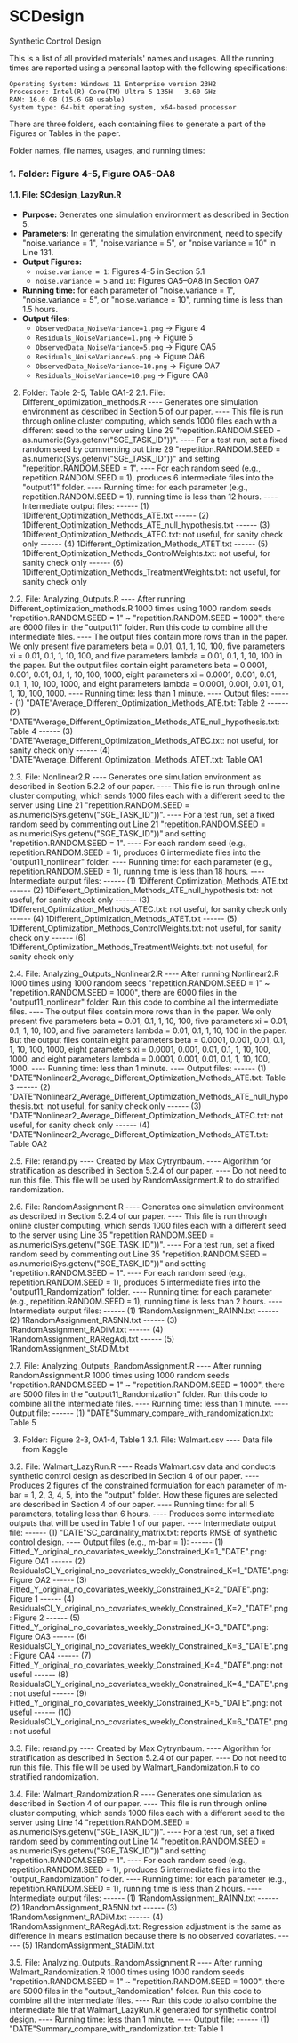 # SCDesign
Synthetic Control Design

This is a list of all provided materials' names and usages. All the running times are reported using a personal laptop with the following specifications:

	Operating System: Windows 11 Enterprise version 23H2
	Processor: Intel(R) Core(TM) Ultra 5 135H   3.60 GHz
	RAM: 16.0 GB (15.6 GB usable)
	System type: 64-bit operating system, x64-based processor 


There are three folders, each containing files to generate a part of the Figures or Tables in the paper.

Folder names, file names, usages, and running times:

### 1. Folder: Figure 4-5, Figure OA5-OA8

#### 1.1. File: SCdesign_LazyRun.R
- **Purpose:** Generates one simulation environment as described in Section 5.
- **Parameters:** In generating the simulation environment, need to specify "noise.variance = 1", "noise.variance = 5", or "noise.variance = 10" in Line 131.
- **Output Figures:**
  - `noise.variance = 1`: Figures 4–5 in Section 5.1
  - `noise.variance = 5` and `10`: Figures OA5–OA8 in Section OA7
- **Running time:** for each parameter of "noise.variance = 1", "noise.variance = 5", or "noise.variance = 10", running time is less than 1.5 hours.
- **Output files:** 
  - `ObservedData_NoiseVariance=1.png` → Figure 4  
  - `Residuals_NoiseVariance=1.png` → Figure 5  
  - `ObservedData_NoiseVariance=5.png` → Figure OA5  
  - `Residuals_NoiseVariance=5.png` → Figure OA6  
  - `ObservedData_NoiseVariance=10.png` → Figure OA7  
  - `Residuals_NoiseVariance=10.png` → Figure OA8  





2. Folder: Table 2-5, Table OA1-2
2.1. File: Different_optimization_methods.R
---- Generates one simulation environment as described in Section 5 of our paper.
---- This file is run through online cluster computing, which sends 1000 files each with a different seed to the server using Line 29 "repetition.RANDOM.SEED = as.numeric(Sys.getenv("SGE_TASK_ID"))". 
---- For a test run, set a fixed random seed by commenting out Line 29 "repetition.RANDOM.SEED = as.numeric(Sys.getenv("SGE_TASK_ID"))" and setting "repetition.RANDOM.SEED = 1".
---- For each random seed (e.g., repetition.RANDOM.SEED = 1), produces 6 intermediate files into the "output11" folder.
---- Running time: for each parameter (e.g., repetition.RANDOM.SEED = 1), running time is less than 12 hours.
---- Intermediate output files:
------ (1) 1Different_Optimization_Methods_ATE.txt
------ (2) 1Different_Optimization_Methods_ATE_null_hypothesis.txt
------ (3) 1Different_Optimization_Methods_ATEC.txt: not useful, for sanity check only
------ (4) 1Different_Optimization_Methods_ATET.txt
------ (5) 1Different_Optimization_Methods_ControlWeights.txt: not useful, for sanity check only
------ (6) 1Different_Optimization_Methods_TreatmentWeights.txt: not useful, for sanity check only

2.2. File: Analyzing_Outputs.R
---- After running Different_optimization_methods.R 1000 times using 1000 random seeds "repetition.RANDOM.SEED = 1" ~ "repetition.RANDOM.SEED = 1000", there are 6000 files in the "output11" folder. Run this code to combine all the intermediate files.
---- The output files contain more rows than in the paper. We only present five parameters beta = 0.01, 0.1, 1, 10, 100, five parameters xi = 0.01, 0.1, 1, 10, 100, and five parameters lambda = 0.01, 0.1, 1, 10, 100 in the paper. But the output files contain eight parameters beta = 0.0001, 0.001, 0.01, 0.1, 1, 10, 100, 1000, eight parameters xi = 0.0001, 0.001, 0.01, 0.1, 1, 10, 100, 1000, and eight parameters lambda = 0.0001, 0.001, 0.01, 0.1, 1, 10, 100, 1000.
---- Running time: less than 1 minute.
---- Output files:
------ (1) "DATE"Average_Different_Optimization_Methods_ATE.txt: Table 2
------ (2) "DATE"Average_Different_Optimization_Methods_ATE_null_hypothesis.txt: Table 4
------ (3) "DATE"Average_Different_Optimization_Methods_ATEC.txt: not useful, for sanity check only
------ (4) "DATE"Average_Different_Optimization_Methods_ATET.txt: Table OA1

2.3. File: Nonlinear2.R
---- Generates one simulation environment as described in Section 5.2.2 of our paper.
---- This file is run through online cluster computing, which sends 1000 files each with a different seed to the server using Line 21 "repetition.RANDOM.SEED = as.numeric(Sys.getenv("SGE_TASK_ID"))". 
---- For a test run, set a fixed random seed by commenting out Line 21 "repetition.RANDOM.SEED = as.numeric(Sys.getenv("SGE_TASK_ID"))" and setting "repetition.RANDOM.SEED = 1".
---- For each random seed (e.g., repetition.RANDOM.SEED = 1), produces 6 intermediate files into the "output11_nonlinear" folder.
---- Running time: for each parameter (e.g., repetition.RANDOM.SEED = 1), running time is less than 18 hours.
---- Intermediate output files:
------ (1) 1Different_Optimization_Methods_ATE.txt
------ (2) 1Different_Optimization_Methods_ATE_null_hypothesis.txt: not useful, for sanity check only
------ (3) 1Different_Optimization_Methods_ATEC.txt: not useful, for sanity check only
------ (4) 1Different_Optimization_Methods_ATET.txt
------ (5) 1Different_Optimization_Methods_ControlWeights.txt: not useful, for sanity check only
------ (6) 1Different_Optimization_Methods_TreatmentWeights.txt: not useful, for sanity check only

2.4. File: Analyzing_Outputs_Nonlinear2.R
---- After running Nonlinear2.R 1000 times using 1000 random seeds "repetition.RANDOM.SEED = 1" ~ "repetition.RANDOM.SEED = 1000", there are 6000 files in the "output11_nonlinear" folder. Run this code to combine all the intermediate files.
---- The output files contain more rows than in the paper. We only present five parameters beta = 0.01, 0.1, 1, 10, 100, five parameters xi = 0.01, 0.1, 1, 10, 100, and five parameters lambda = 0.01, 0.1, 1, 10, 100 in the paper. But the output files contain eight parameters beta = 0.0001, 0.001, 0.01, 0.1, 1, 10, 100, 1000, eight parameters xi = 0.0001, 0.001, 0.01, 0.1, 1, 10, 100, 1000, and eight parameters lambda = 0.0001, 0.001, 0.01, 0.1, 1, 10, 100, 1000.
---- Running time: less than 1 minute.
---- Output files:
------ (1) "DATE"Nonlinear2_Average_Different_Optimization_Methods_ATE.txt: Table 3
------ (2) "DATE"Nonlinear2_Average_Different_Optimization_Methods_ATE_null_hypothesis.txt: not useful, for sanity check only
------ (3) "DATE"Nonlinear2_Average_Different_Optimization_Methods_ATEC.txt: not useful, for sanity check only
------ (4) "DATE"Nonlinear2_Average_Different_Optimization_Methods_ATET.txt: Table OA2

2.5. File: rerand.py
---- Created by Max Cytrynbaum.
---- Algorithm for stratification as described in Section 5.2.4 of our paper.
---- Do not need to run this file. This file will be used by RandomAssignment.R to do stratified randomization.

2.6. File: RandomAssignment.R 
---- Generates one simulation environment as described in Section 5.2.4 of our paper.
---- This file is run through online cluster computing, which sends 1000 files each with a different seed to the server using Line 35 "repetition.RANDOM.SEED = as.numeric(Sys.getenv("SGE_TASK_ID"))". 
---- For a test run, set a fixed random seed by commenting out Line 35 "repetition.RANDOM.SEED = as.numeric(Sys.getenv("SGE_TASK_ID"))" and setting "repetition.RANDOM.SEED = 1".
---- For each random seed (e.g., repetition.RANDOM.SEED = 1), produces 5 intermediate files into the "output11_Randomization" folder.
---- Running time: for each parameter (e.g., repetition.RANDOM.SEED = 1), running time is less than 2 hours.
---- Intermediate output files:
------ (1) 1RandomAssignment_RA1NN.txt
------ (2) 1RandomAssignment_RA5NN.txt
------ (3) 1RandomAssignment_RADiM.txt
------ (4) 1RandomAssignment_RARegAdj.txt
------ (5) 1RandomAssignment_StADiM.txt

2.7. File: Analyzing_Outputs_RandomAssignment.R 
---- After running RandomAssignment.R 1000 times using 1000 random seeds "repetition.RANDOM.SEED = 1" ~ "repetition.RANDOM.SEED = 1000", there are 5000 files in the "output11_Randomization" folder. Run this code to combine all the intermediate files.
---- Running time: less than 1 minute.
---- Output file:
------ (1) "DATE"Summary_compare_with_randomization.txt: Table 5





3. Folder: Figure 2-3, OA1-4, Table 1
3.1. File: Walmart.csv
---- Data file from Kaggle

3.2. File: Walmart_LazyRun.R
---- Reads Walmart.csv data and conducts synthetic control design as described in Section 4 of our paper.
---- Produces 2 figures of the constrained formulation for each parameter of m-bar = 1, 2, 3, 4, 5, into the "output" folder. How these figures are selected are described in Section 4 of our paper.
---- Running time: for all 5 parameters, totaling less than 6 hours.
---- Produces some intermediate outputs that will be used in Table 1 of our paper.
---- Intermediate output file:
------ (1) "DATE"SC_cardinality_matrix.txt: reports RMSE of synthetic control design.
---- Output files (e.g., m-bar = 1):
------ (1) Fitted_Y_original_no_covariates_weekly_Constrained_K=1_"DATE".png: Figure OA1
------ (2) ResidualsCI_Y_original_no_covariates_weekly_Constrained_K=1_"DATE".png: Figure OA2
------ (3) Fitted_Y_original_no_covariates_weekly_Constrained_K=2_"DATE".png: Figure 1
------ (4) ResidualsCI_Y_original_no_covariates_weekly_Constrained_K=2_"DATE".png: Figure 2
------ (5) Fitted_Y_original_no_covariates_weekly_Constrained_K=3_"DATE".png: Figure OA3
------ (6) ResidualsCI_Y_original_no_covariates_weekly_Constrained_K=3_"DATE".png: Figure OA4
------ (7) Fitted_Y_original_no_covariates_weekly_Constrained_K=4_"DATE".png: not useful
------ (8) ResidualsCI_Y_original_no_covariates_weekly_Constrained_K=4_"DATE".png: not useful
------ (9) Fitted_Y_original_no_covariates_weekly_Constrained_K=5_"DATE".png: not useful
------ (10) ResidualsCI_Y_original_no_covariates_weekly_Constrained_K=6_"DATE".png: not useful

3.3. File: rerand.py
---- Created by Max Cytrynbaum.
---- Algorithm for stratification as described in Section 5.2.4 of our paper.
---- Do not need to run this file. This file will be used by Walmart_Randomization.R to do stratified randomization.

3.4. File: Walmart_Randomization.R
---- Generates one simulation as described in Section 4 of our paper.
---- This file is run through online cluster computing, which sends 1000 files each with a different seed to the server using Line 14 "repetition.RANDOM.SEED = as.numeric(Sys.getenv("SGE_TASK_ID"))". 
---- For a test run, set a fixed random seed by commenting out Line 14 "repetition.RANDOM.SEED = as.numeric(Sys.getenv("SGE_TASK_ID"))" and setting "repetition.RANDOM.SEED = 1".
---- For each random seed (e.g., repetition.RANDOM.SEED = 1), produces 5 intermediate files into the "output_Randomization" folder.
---- Running time: for each parameter (e.g., repetition.RANDOM.SEED = 1), running time is less than 2 hours.
---- Intermediate output files:
------ (1) 1RandomAssignment_RA1NN.txt
------ (2) 1RandomAssignment_RA5NN.txt
------ (3) 1RandomAssignment_RADiM.txt
------ (4) 1RandomAssignment_RARegAdj.txt: Regression adjustment is the same as difference in means estimation because there is no observed covariates.
------ (5) 1RandomAssignment_StADiM.txt

3.5. File: Analyzing_Outputs_RandomAssignment.R 
---- After running Walmart_Randomization.R 1000 times using 1000 random seeds "repetition.RANDOM.SEED = 1" ~ "repetition.RANDOM.SEED = 1000", there are 5000 files in the "output_Randomization" folder. Run this code to combine all the intermediate files.
---- Run this code to also combine the intermediate file that Walmart_LazyRun.R generated for synthetic control design.
---- Running time: less than 1 minute.
---- Output file:
------ (1) "DATE"Summary_compare_with_randomization.txt: Table 1
